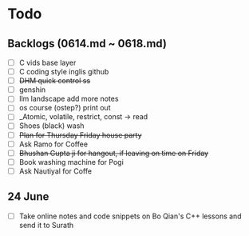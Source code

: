 # Todo

## Backlogs (0614.md ~ 0618.md)

- [ ] C vids base layer
- [ ] C coding style inglis github
- [ ] ~~DHM quick control ss~~
- [ ] genshin
- [ ] llm landscape add more notes
- [ ] os course (ostep?) print out
- [ ] _Atomic, volatile, restrict, const -> read
- [ ] Shoes (black) wash
- [ ] ~~Plan for ~~Thursday~~ Friday house party~~
- [ ] Ask Ramo for Coffee
- [ ] ~~Bhushan Gupta ji for hangout, if leaving on time on Friday~~
- [ ] Book washing machine for Pogi
- [ ] Ask Nautiyal for Coffe

## 24 June

- [ ] Take online notes and code snippets on Bo Qian's C++ lessons and send it to Surath
